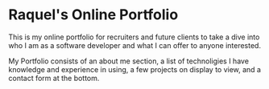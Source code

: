 # **Raquel's Online Portfolio**

This is my online portfolio for recruiters and future clients to take a dive into who I am as a software developer and what I can offer to anyone interested.

My Portfolio consists of an about me section, a list of technoligies I have knowledge and experience in using, a few projects on display to view, and a contact form at the bottom.

